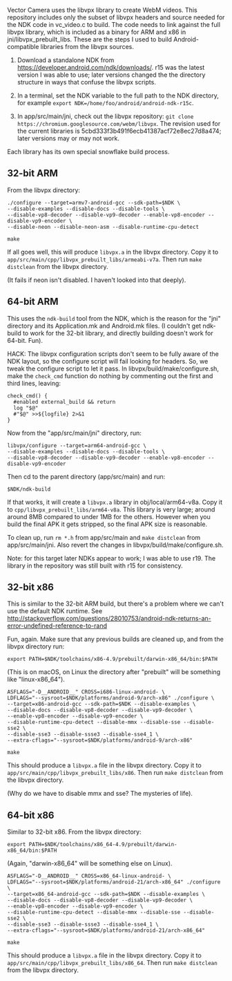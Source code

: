 Vector Camera uses the libvpx library to create WebM videos. This repository
includes only the subset of libvpx headers and source needed for the NDK code in
vc_video.c to build. The code needs to link against the full libvpx library,
which is included as a binary for ARM and x86 in jni/libvpx_prebuilt_libs.
These are the steps I used to build Android-compatible libraries from the
libvpx sources.

1. Download a standalone NDK from https://developer.android.com/ndk/downloads/.
r15 was the latest version I was able to use; later versions changed the
the directory structure in ways that confuse the libvpx scripts.

2. In a terminal, set the NDK variable to the full path to the NDK directory,
for example `export NDK=/home/foo/android/android-ndk-r15c`.

3. In app/src/main/jni, check out the libvpx repository:
`git clone https://chromium.googlesource.com/webm/libvpx`. The revision used
for the current libraries is 5cbd333f3b491f6ecb41387acf72e8ec27d8a474; later
versions may or may not work.

Each library has its own special snowflake build process.

## 32-bit ARM

From the libvpx directory:
```
./configure --target=armv7-android-gcc --sdk-path=$NDK \
--disable-examples --disable-docs --disable-tools \
--disable-vp8-decoder --disable-vp9-decoder --enable-vp8-encoder --disable-vp9-encoder \
--disable-neon --disable-neon-asm --disable-runtime-cpu-detect

make
```

If all goes well, this will produce `libvpx.a` in the libvpx directory.
Copy it to `app/src/main/cpp/libvpx_prebuilt_libs/armeabi-v7a`.
Then run `make distclean` from the libvpx directory.

(It fails if neon isn't disabled. I haven't looked into that deeply).

## 64-bit ARM

This uses the `ndk-build` tool from the NDK, which is the reason for the "jni"
directory and its Application.mk and Android.mk files. (I couldn't get ndk-build to
work for the 32-bit library, and directly building doesn't work for 64-bit. Fun).

HACK: The libvpx configuration scripts don't seem to be fully aware of the NDK
layout, so the configure script will fail looking for headers. So, we tweak the
configure script to let it pass. In libvpx/build/make/configure.sh, make the
`check_cmd` function do nothing by commenting out the first and third lines, leaving:
```
check_cmd() {
  #enabled external_build && return
  log "$@"
  #"$@" >>${logfile} 2>&1
}
```
Now from the "app/src/main/jni" directory, run:
```
libvpx/configure --target=arm64-android-gcc \
--disable-examples --disable-docs --disable-tools \
--disable-vp8-decoder --disable-vp9-decoder --enable-vp8-encoder --disable-vp9-encoder
```
Then cd to the parent directory (app/src/main) and run:
```
$NDK/ndk-build
```
If that works, it will create a `libvpx.a` library in obj/local/arm64-v8a. Copy it to
`cpp/libvpx_prebuilt_libs/arm64-v8a`. This library is very large; around around 8MB
compared to under 1MB for the others. However when you build the final APK it gets
stripped, so the final APK size is reasonable.

To clean up, run `rm *.h` from app/src/main and `make distclean` from app/src/main/jni.
Also revert the changes in libvpx/build/make/configure.sh.

Note: for this target later NDKs appear to work; I was able to use r19.
The library in the repository was still built with r15 for consistency.

## 32-bit x86

This is similar to the 32-bit ARM build, but there's a problem where we can't use the
default NDK runtime. See
http://stackoverflow.com/questions/28010753/android-ndk-returns-an-error-undefined-reference-to-rand

Fun, again. Make sure that any previous builds are cleaned up, and
from the libvpx directory run:
```
export PATH=$NDK/toolchains/x86-4.9/prebuilt/darwin-x86_64/bin:$PATH
```
(This is on macOS, on Linux the directory after "prebuilt" will be something like
"linux-x86_64").
```
ASFLAGS="-D__ANDROID__" CROSS=i686-linux-android- \
LDFLAGS="--sysroot=$NDK/platforms/android-9/arch-x86" ./configure \
--target=x86-android-gcc --sdk-path=$NDK --disable-examples \
--disable-docs --disable-vp8-decoder --disable-vp9-decoder \
--enable-vp8-encoder --disable-vp9-encoder \
--disable-runtime-cpu-detect --disable-mmx --disable-sse --disable-sse2 \
--disable-sse3 --disable-ssse3 --disable-sse4_1 \
--extra-cflags="--sysroot=$NDK/platforms/android-9/arch-x86"

make
```
This should produce a `libvpx.a` file in the libvpx directory.
Copy it to `app/src/main/cpp/libvpx_prebuilt_libs/x86`.
Then run `make distclean` from the libvpx directory.

(Why do we have to disable mmx and sse? The mysteries of life).

## 64-bit x86

Similar to 32-bit x86. From the libvpx directory:
```
export PATH=$NDK/toolchains/x86_64-4.9/prebuilt/darwin-x86_64/bin:$PATH
```
(Again, "darwin-x86_64" will be something else on Linux).
```
ASFLAGS="-D__ANDROID__" CROSS=x86_64-linux-android- \
LDFLAGS="--sysroot=$NDK/platforms/android-21/arch-x86_64" ./configure \
--target=x86_64-android-gcc --sdk-path=$NDK --disable-examples \
--disable-docs --disable-vp8-decoder --disable-vp9-decoder \
--enable-vp8-encoder --disable-vp9-encoder \
--disable-runtime-cpu-detect --disable-mmx --disable-sse --disable-sse2 \
--disable-sse3 --disable-ssse3 --disable-sse4_1 \
--extra-cflags="--sysroot=$NDK/platforms/android-21/arch-x86_64"

make
```

This should produce a `libvpx.a` file in the libvpx directory.
Copy it to `app/src/main/cpp/libvpx_prebuilt_libs/x86_64`.
Then run `make distclean` from the libvpx directory.
